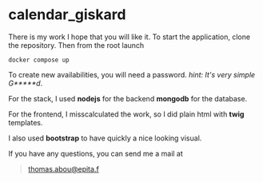 # calendar_giskard
There is my work I hope that you will like it. 
To start the application, clone the repository.
Then from the root launch
```
docker compose up
```

To create new availabilities, you will need a password.
*hint: It's very simple G\*\*\*\*\*d*.

For the stack, I used **nodejs** for the backend **mongodb** for the database.

For the frontend, I misscalculated the work, so I did plain html with **twig** templates.

I also used **bootstrap** to have quickly a nice looking visual.

If you have any questions, you can send me a mail at
> thomas.abou@epita.f
